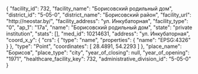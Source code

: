 {
    "facility_id": 732,
    "facility_name": "Борисовский родильный дом",
    "district_id": "5-05-0",
    "district_name": "Борисовский район",
    "facility_url": "http:\/\/neostar.by\/",
    "facility_address": "ул. Инкубаторная",
    "facility_type": "0",
    "ap_1": "17а",
    "name": "Борисовский родильный дом",
    "state": "private institution",
    "stats": [],
    "med_id": 10214631,
    "address": "ул. Инкубаторная",
    "coord_x_y": {
        "crs": {
            "type": "name",
            "properties": {
                "name": "EPSG:4326"
            }
        },
        "type": "Point",
        "coordinates": [
            28.4891,
            54.2293
        ]
    },
    "place_name": "Борисов",
    "place_type": "city",
    "year_of_closing": null,
    "year_of_opening": "1971",
    "healthcare_facility_key": 732,
    "administrative_division_id": "5-05-0"
}